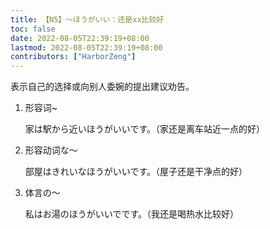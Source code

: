 ```yaml
---
title: 【N5】～ほうがいい：还是xx比较好
toc: false
date: 2022-08-05T22:39:19+08:00
lastmod: 2022-08-05T22:39:19+08:00
contributors: ["HarborZeng"]
---
```


表示自己的选择或向别人委婉的提出建议劝告。

1. 形容词~

   家は駅から近いほうがいいです。（家还是离车站近一点的好）

2. 形容动词な～

   部屋はきれいなほうがいいです。（屋子还是干净点的好）

3. 体言の～

   私はお湯のほうがいいでです。（我还是喝热水比较好）

